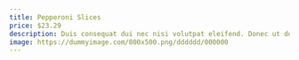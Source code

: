 ```yaml
---
title: Pepperoni Slices
price: $23.29
description: Duis consequat dui nec nisi volutpat eleifend. Donec ut dolor. Morbi vel lectus in quam fringilla rhoncus.
image: https://dummyimage.com/800x500.png/dddddd/000000
---
```

